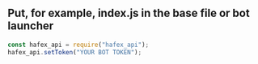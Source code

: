 ## Put, for example, index.js in the base file or bot launcher

```js
const hafex_api = require("hafex_api");
hafex_api.setToken("YOUR BOT TOKEN");
```